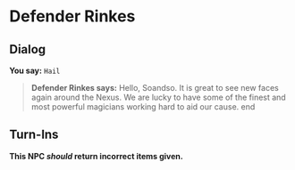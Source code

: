 # Defender Rinkes


## Dialog

**You say:** `Hail`



>**Defender Rinkes says:** Hello, Soandso.  It is great to see new faces again around the Nexus.  We are lucky to have some of the finest and most powerful magicians working hard to aid our cause.
end



## Turn-Ins



**This NPC *should* return incorrect items given.**





